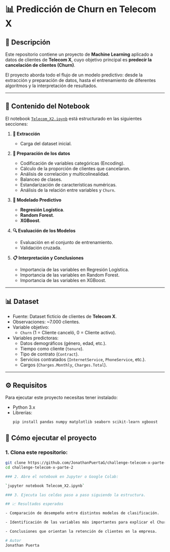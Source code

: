 # 📊 Predicción de Churn en Telecom X

## 📌 Descripción
Este repositorio contiene un proyecto de **Machine Learning** aplicado a datos de clientes de **Telecom X**, cuyo objetivo principal es **predecir la cancelación de clientes (Churn)**.  

El proyecto aborda todo el flujo de un modelo predictivo: desde la extracción y preparación de datos, hasta el entrenamiento de diferentes algoritmos y la interpretación de resultados.

---

## 📂 Contenido del Notebook
El notebook [`Telecom_X2.ipynb`](Telecom_X2.ipynb) está estructurado en las siguientes secciones:

1. **📌 Extracción**  
   - Carga del dataset inicial.

2. **🔧 Preparación de los datos**  
   - Codificación de variables categóricas (Encoding).  
   - Cálculo de la proporción de clientes que cancelaron.  
   - Análisis de correlación y multicolinealidad.  
   - Balanceo de clases.  
   - Estandarización de características numéricas.  
   - Análisis de la relación entre variables y `Churn`.

3. **🤖 Modelado Predictivo**  
   - **Regresión Logística**.  
   - **Random Forest**.  
   - **XGBoost**.

4. **🔍 Evaluación de los Modelos**  
   - Evaluación en el conjunto de entrenamiento.  
   - Validación cruzada.

5. **📋 Interpretación y Conclusiones**  
   - Importancia de las variables en Regresión Logística.  
   - Importancia de las variables en Random Forest.  
   - Importancia de las variables en XGBoost.  

---

## 📊 Dataset
- Fuente: Dataset ficticio de clientes de **Telecom X**.  
- Observaciones: ~7.000 clientes.  
- Variable objetivo:  
  - `Churn` (1 = Cliente canceló, 0 = Cliente activo).  
- Variables predictoras:  
  - Datos demográficos (género, edad, etc.).  
  - Tiempo como cliente (`tenure`).  
  - Tipo de contrato (`Contract`).  
  - Servicios contratados (`InternetService`, `PhoneService`, etc.).  
  - Cargos (`Charges.Monthly`, `Charges.Total`).  

---

## ⚙️ Requisitos
Para ejecutar este proyecto necesitas tener instalado:

- Python 3.x  
- Librerías:  
  ```bash
  pip install pandas numpy matplotlib seaborn scikit-learn xgboost

 ## 🚀 Cómo ejecutar el proyecto

### 1. Clona este repositorio:

```bash
git clone https://github.com/JonathanPuertaG/challenge-telecom-x-parte-2.git
cd challenge-telecom-x-parte-2

### 2. Abre el notebook en Jupyter o Google Colab:

`jupyter notebook Telecom_X2.ipynb`

### 3. Ejecuta las celdas paso a paso siguiendo la estructura.

## 📈 Resultados esperados

- Comparación de desempeño entre distintos modelos de clasificación.

- Identificación de las variables más importantes para explicar el Churn.

- Conclusiones que orientan la retención de clientes en la empresa.

# Autor
Jonathan Puerta
